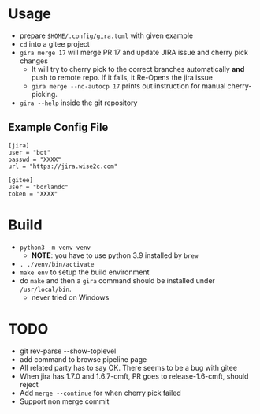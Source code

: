 # Usage
* prepare `$HOME/.config/gira.toml` with given example
* `cd` into a gitee project
* `gira merge 17` will merge PR 17 and update JIRA issue and cherry pick changes
    * It will try to cherry pick to the correct branches automatically **and** push to remote repo. If it fails, it Re-Opens the jira issue
    * `gira merge --no-autocp 17` prints out instruction for manual cherry-picking.
* `gira --help` inside the git repository

## Example Config File

    [jira]
    user = "bot"
    passwd = "XXXX"
    url = "https://jira.wise2c.com"

    [gitee]
    user = "borlandc"
    token = "XXXX"


# Build
* `python3 -m venv venv`
    * **NOTE**: you have to use python 3.9 installed by `brew`
* `. ./venv/bin/activate`
* `make env` to setup the build environment
* do `make` and then a `gira` command should be installed under `/usr/local/bin`.
    * never tried on Windows


# TODO
* git rev-parse --show-toplevel
* add command to browse pipeline page
* All related party has to say OK. There seems to be a bug with gitee
* When jira has 1.7.0 and 1.6.7-cmft, PR goes to release-1.6-cmft, should reject
* Add `merge --continue` for when cherry pick failed
* Support non merge commit
